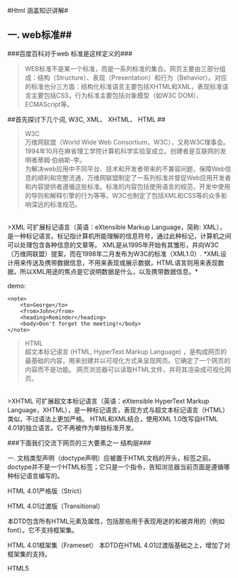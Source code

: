#Html 涵盖知识讲解#
##  一. web标准##
###百度百科对于web 标准是这样定义的###
>WEB标准不是某一个标准，而是一系列标准的集合。网页主要由三部分组成：结构（Structure）、表现（Presentation）和行为（Behavior）。对应的标准也分三方面：结构化标准语言主要包括XHTML和XML，表现标准语言主要包括CSS，行为标准主要包括对象模型（如W3C DOM）、ECMAScript等。

##首先探讨下几个词, W3C, XML、 XHTML、  HTML   ##

>W3C    
万维网联盟（World Wide Web Consortium，W3C），又称W3C理事会。  1994年10月在麻省理工学院计算机科学实验室成立。创建者是互联网的发明者蒂姆·伯纳斯-李。  
为解决web应用中不同平台、技术和开发者带来的不兼容问题，保障Web信息的顺利和完整流通，万维网联盟制定了一系列标准并督促Web应用开发者和内容提供者遵循这些标准。标准的内容包括使用语言的规范，开发中使用的导则和解释引擎的行为等等。W3C也制定了包括XML和CSS等的众多影响深远的标准规范。  

<br>
>XML
可扩展标记语言（英语：eXtensible Markup Language，简称: XML），是一种标记语言。标记指计算机所能理解的信息符号，通过此种标记，计算机之间可以处理包含各种信息的文章等。  
XML是从1995年开始有其雏形，并向W3C（万维网联盟）提案，而在1998年二月发布为W3C的标准（XML1.0）.  
*XML设计用来传送及携带数据信息，不用来表现或展示数据，HTML语言则用来表现数据，所以XML用途的焦点是它说明数据是什么，以及携带数据信息。*   

demo:

    <note>
        <to>George</to>
        <from>John</from>
        <heading>Reminder</heading>
        <body>Don't forget the meeting!</body>
    </note>


>HTML   
超文本标记语言 (HTML, HyperText Markup Language) ，是构成网页的最基础的内容，用来创建并以可视化方式来呈现网页。它确定了一个网页的内容而不是功能。
网页浏览器可以读取HTML文件，并将其渲染成可视化网页。    


<br />
>XHTML
可扩展超文本标记语言（英语：eXtensible HyperText Markup Language，XHTML），是一种标记语言，表现方式与超文本标记语言（HTML）类似，不过语法上更加严格。   
HTML和XML结合，使用XML 1.0改写自HTML 4.01的独立语言。它不再被作为单独标准开发。

###下面我们交流下网页的三大要素之一  结构层###

一.  文档类型声明（doctype声明）应被置于HTML文档的开头，标签之前。doctype并不是一个HTML标签；它只是一个指令，告知浏览器当前页面是遵循哪种标记语言编写的。   

HTML 4.01严格版（Strict）
><!DOCTYPE HTML PUBLIC "-//W3C//DTD HTML 4.01//EN" "http://www.w3.org/TR/html4/strict.dtd">  


HTML 4.01过渡版（Transitional）

本DTD包含所有HTML元素及属性，包括那些用于表现用途的和被弃用的（例如font）。它不支持框架集。

><!DOCTYPE HTML PUBLIC "-//W3C//DTD HTML 4.01 Transitional//EN" "http://www.w3.org/TR/html4/loose.dtd">


 HTML 4.01框架集（Frameset）
本DTD在HTML 4.01过渡版基础之上，增加了对框架集的支持。

><!DOCTYPE HTML PUBLIC "-//W3C//DTD HTML 4.01 Frameset//EN" "http://www.w3.org/TR/html4/frameset.dtd">

HTML5
><!DOCTYPE html>




